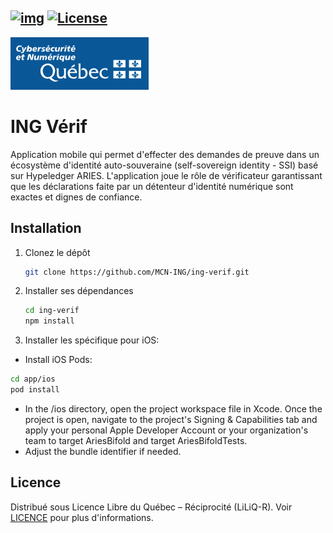 <!-- ENTETE -->

[![img](https://img.shields.io/badge/Cycle%20de%20Vie-Phase%20B%C3%AAta-339999)](https://www.quebec.ca/gouv/politiques-orientations/vitrine-numeriqc/accompagnement-des-organismes-publics/demarche-conception-services-numeriques#collapse-59354)
[![License](https://img.shields.io/badge/Licence-LiLiQ--R-blue)](https://forge.gouv.qc.ca/licence/liliq-r/)
---

<div>
    <a target="_blank" href="https://www.quebec.ca/gouvernement/ministere/cybersecurite-numerique">
      <img src="https://github.com/CQEN-QDCE/.github/blob/main/images/mcn.png" alt="Logo du Ministère de la cybersécurité et du numérique" />
    </a>
</div>
<!-- FIN ENTETE -->

# ING Vérif
Application mobile qui permet d'effecter des demandes de preuve dans un écosystème d'identité auto-souveraine (self-sovereign identity - SSI) basé sur Hypeledger ARIES. L'application joue le rôle de vérificateur garantissant que les déclarations faite par un détenteur d'identité numérique sont exactes et dignes de confiance.

## Installation
1. Clonez le dépôt
   ```sh
   git clone https://github.com/MCN-ING/ing-verif.git
   ```
2. Installer ses dépendances
   ```sh
   cd ing-verif
   npm install
   ```
3. Installer les  spécifique pour iOS:
* Install iOS Pods:
```sh
cd app/ios
pod install
```
* In the /ios directory, open the project workspace file in Xcode. Once the project is open, navigate to the project's Signing & Capabilities tab and apply your personal Apple Developer Account or your organization's team to target AriesBifold and target AriesBifoldTests.
* Adjust the bundle identifier if needed.
## Licence
Distribué sous Licence Libre du Québec – Réciprocité (LiLiQ-R). Voir [LICENCE](https://forge.gouv.qc.ca/licence/liliq-r/) pour plus d'informations.
